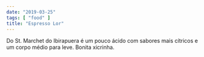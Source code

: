 ```yaml
---
date: "2019-03-25"
tags: [ "food" ]
title: "Espresso Lor"
---
```

Do St. Marchet do Ibirapuera é um pouco ácido com sabores mais cítricos e um corpo médio para leve. Bonita xicrinha.
